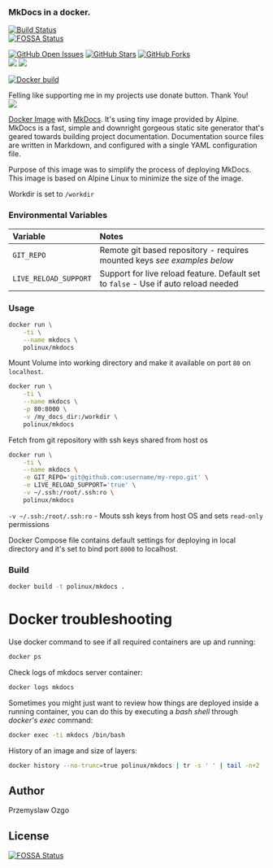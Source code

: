 ### MkDocs in a docker.

[![Build Status](https://jenkins.ozgo.info/jenkins/view/GitHub%20-%20Docker/job/gh-pozgo-docker-mkdocs/badge/icon)](https://jenkins.ozgo.info/jenkins/view/GitHub%20-%20Docker/job/gh-pozgo-docker-mkdocs/)  
[![FOSSA Status](https://app.fossa.io/api/projects/git%2Bgithub.com%2Fpozgo%2Fdocker-mkdocs.svg?type=shield)](https://app.fossa.io/projects/git%2Bgithub.com%2Fpozgo%2Fdocker-mkdocs?ref=badge_shield)
 
[![GitHub Open Issues](https://img.shields.io/github/issues/pozgo/docker-mkdocs.svg)](https://github.com/pozgo/docker-mkdocs/issues)
[![GitHub Stars](https://img.shields.io/github/stars/pozgo/docker-mkdocs.svg)](https://github.com/pozgo/docker-mkdocs)
[![GitHub Forks](https://img.shields.io/github/forks/pozgo/docker-mkdocs.svg)](https://github.com/pozgo/docker-mkdocs)  
[![](https://img.shields.io/github/release/pozgo/docker-mkdocs.svg)](http://microbadger.com/images/pozgo/docker-mkdocs)
[![](https://images.microbadger.com/badges/image/polinux/mkdocs.svg)](http://microbadger.com/images/polinux/mkdocs)

[![Docker build](http://dockeri.co/image/polinux/mkdocs)](https://hub.docker.com/r/polinux/mkdocs/)

Felling like supporting me in my projects use donate button. Thank You!  
[![](https://img.shields.io/badge/donate-PayPal-blue.svg)](https://www.paypal.me/POzgo)

[Docker Image](https://registry.hub.docker.com/u/polinux/mkdocs/) with [MkDocs](http://www.mkdocs.org/). It's using tiny image provided by Alpine.  
MkDocs is a fast, simple and downright gorgeous static site generator that's geared towards building project documentation. Documentation source files are written in Markdown, and configured with a single YAML configuration file.

Purpose of this image was to simplify the process of deploying MkDocs. This image is based on Alpine Linux to minimize the size of the image.

Workdir is set to `/workdir`

### Environmental Variables

|Variable|Notes|
|:--|:--|
|`GIT_REPO`|Remote git based repository - requires mounted keys *see examples below*|
|`LIVE_RELOAD_SUPPORT`|Support for live reload feature. Default set to `false` - Use if auto reload needed|

### Usage

```bash
docker run \
    -ti \
    --name mkdocs \
    polinux/mkdocs
```
Mount Volume into working directory and make it available on port `80` on `localhost`.

```bash
docker run \
    -ti \
    --name mkdocs \
    -p 80:8000 \
    -v /my_docs_dir:/workdir \
    polinux/mkdocs
```

Fetch from git repository with ssh keys shared from host os

```bash
docker run \
    -ti \
    --name mkdocs \
    -e GIT_REPO='git@github.com:username/my-repo.git' \
    -e LIVE_RELOAD_SUPPORT='true' \
    -v ~/.ssh:/root/.ssh:ro \
    polinux/mkdocs
```

`-v ~/.ssh:/root/.ssh:ro` - Mouts ssh keys from host OS and sets `read-only` permissions

Docker Compose file contains default settings for deploying in local directory and it's set to bind port `8000` to localhost.

### Build

```bash
docker build -t polinux/mkdocs .
```

Docker troubleshooting
======================

Use docker command to see if all required containers are up and running:

```bash
docker ps
```

Check logs of mkdocs server container:

```bash
docker logs mkdocs
```

Sometimes you might just want to review how things are deployed inside a running
 container, you can do this by executing a _bash shell_ through _docker's
 exec_ command:

```bash
docker exec -ti mkdocs /bin/bash
```

History of an image and size of layers:

```bash
docker history --no-trunc=true polinux/mkdocs | tr -s ' ' | tail -n+2 | awk -F " ago " '{print $2}'
```

## Author

Przemyslaw Ozgo

## License
[![FOSSA Status](https://app.fossa.io/api/projects/git%2Bgithub.com%2Fpozgo%2Fdocker-mkdocs.svg?type=large)](https://app.fossa.io/projects/git%2Bgithub.com%2Fpozgo%2Fdocker-mkdocs?ref=badge_large)
